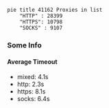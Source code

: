 
```mermaid
pie title 41162 Proxies in list
    "HTTP" : 28399
    "HTTPS": 10798
    "SOCKS" : 9107
```

### Some Info
#### Average Timeout

- mixed: 4.1s
- http: 2.3s
- https: 8.1s
- socks: 6.4s